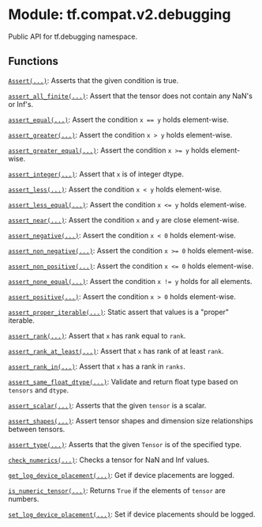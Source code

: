 <div itemscope itemtype="http://developers.google.com/ReferenceObject">
<meta itemprop="name" content="tf.compat.v2.debugging" />
<meta itemprop="path" content="Stable" />
</div>

# Module: tf.compat.v2.debugging

Public API for tf.debugging namespace.

<!-- Placeholder for "Used in" -->


## Functions

[`Assert(...)`](../../../tf/debugging/Assert.md): Asserts that the given condition is true.

[`assert_all_finite(...)`](../../../tf/debugging/assert_all_finite.md): Assert that the tensor does not contain any NaN's or Inf's.

[`assert_equal(...)`](../../../tf/debugging/assert_equal.md): Assert the condition `x == y` holds element-wise.

[`assert_greater(...)`](../../../tf/debugging/assert_greater.md): Assert the condition `x > y` holds element-wise.

[`assert_greater_equal(...)`](../../../tf/debugging/assert_greater_equal.md): Assert the condition `x >= y` holds element-wise.

[`assert_integer(...)`](../../../tf/debugging/assert_integer.md): Assert that `x` is of integer dtype.

[`assert_less(...)`](../../../tf/debugging/assert_less.md): Assert the condition `x < y` holds element-wise.

[`assert_less_equal(...)`](../../../tf/debugging/assert_less_equal.md): Assert the condition `x <= y` holds element-wise.

[`assert_near(...)`](../../../tf/debugging/assert_near.md): Assert the condition `x` and `y` are close element-wise.

[`assert_negative(...)`](../../../tf/debugging/assert_negative.md): Assert the condition `x < 0` holds element-wise.

[`assert_non_negative(...)`](../../../tf/debugging/assert_non_negative.md): Assert the condition `x >= 0` holds element-wise.

[`assert_non_positive(...)`](../../../tf/debugging/assert_non_positive.md): Assert the condition `x <= 0` holds element-wise.

[`assert_none_equal(...)`](../../../tf/debugging/assert_none_equal.md): Assert the condition `x != y` holds for all elements.

[`assert_positive(...)`](../../../tf/debugging/assert_positive.md): Assert the condition `x > 0` holds element-wise.

[`assert_proper_iterable(...)`](../../../tf/debugging/assert_proper_iterable.md): Static assert that values is a "proper" iterable.

[`assert_rank(...)`](../../../tf/debugging/assert_rank.md): Assert that `x` has rank equal to `rank`.

[`assert_rank_at_least(...)`](../../../tf/debugging/assert_rank_at_least.md): Assert that `x` has rank of at least `rank`.

[`assert_rank_in(...)`](../../../tf/debugging/assert_rank_in.md): Assert that `x` has a rank in `ranks`.

[`assert_same_float_dtype(...)`](../../../tf/debugging/assert_same_float_dtype.md): Validate and return float type based on `tensors` and `dtype`.

[`assert_scalar(...)`](../../../tf/debugging/assert_scalar.md): Asserts that the given `tensor` is a scalar.

[`assert_shapes(...)`](../../../tf/debugging/assert_shapes.md): Assert tensor shapes and dimension size relationships between tensors.

[`assert_type(...)`](../../../tf/debugging/assert_type.md): Asserts that the given `Tensor` is of the specified type.

[`check_numerics(...)`](../../../tf/debugging/check_numerics.md): Checks a tensor for NaN and Inf values.

[`get_log_device_placement(...)`](../../../tf/debugging/get_log_device_placement.md): Get if device placements are logged.

[`is_numeric_tensor(...)`](../../../tf/debugging/is_numeric_tensor.md): Returns `True` if the elements of `tensor` are numbers.

[`set_log_device_placement(...)`](../../../tf/debugging/set_log_device_placement.md): Set if device placements should be logged.

